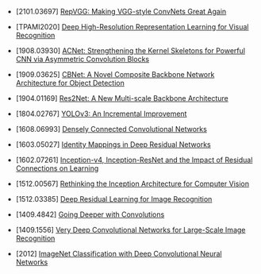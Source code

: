 - [2101.03697] [RepVGG: Making VGG-style ConvNets Great Again](https://arxiv.org/abs/2101.03697)

- [TPAMI2020] [Deep High-Resolution Representation Learning
for Visual Recognition](https://arxiv.org/abs/1908.07919)

- [1908.03930] [ACNet: Strengthening the Kernel Skeletons for Powerful CNN via Asymmetric Convolution Blocks](https://arxiv.org/abs/1908.03930)

- [1909.03625] [CBNet: A Novel Composite Backbone Network Architecture for Object Detection](https://arxiv.org/abs/1909.03625)

- [1904.01169] [Res2Net: A New Multi-scale Backbone Architecture](https://arxiv.org/abs/1904.01169)

- [1804.02767] [YOLOv3: An Incremental Improvement](https://arxiv.org/abs/1804.02767)

- [1608.06993] [Densely Connected Convolutional Networks](https://arxiv.org/abs/1608.06993)

- [1603.05027] [Identity Mappings in Deep Residual Networks](https://arxiv.org/abs/1603.05027)

- [1602.07261] [Inception-v4, Inception-ResNet and the Impact of Residual Connections on Learning](https://arxiv.org/abs/1602.07261)

- [1512.00567] [Rethinking the Inception Architecture for Computer Vision](https://arxiv.org/abs/1512.00567)

- [1512.03385] [Deep Residual Learning for Image Recognition](https://arxiv.org/abs/1512.03385)

- [1409.4842] [Going Deeper with Convolutions](https://arxiv.org/abs/1409.4842)

- [1409.1556] [Very Deep Convolutional Networks for Large-Scale Image Recognition](https://arxiv.org/abs/1409.1556)

- [2012] [ImageNet Classification with Deep Convolutional Neural Networks](https://papers.nips.cc/paper/4824-imagenet-classification-with-deep-convolutional-neural-networks)
